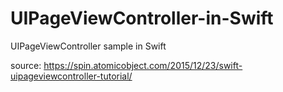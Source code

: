 # UIPageViewController-in-Swift
UIPageViewController sample in Swift

source: https://spin.atomicobject.com/2015/12/23/swift-uipageviewcontroller-tutorial/
